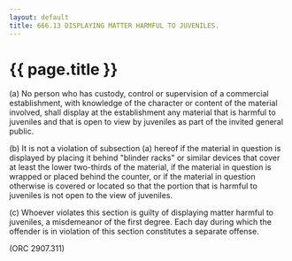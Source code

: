 ```yaml
---
layout: default 
title: 666.13 DISPLAYING MATTER HARMFUL TO JUVENILES.
---
```


{{ page.title }}
================

​(a) No person who has custody, control or supervision of a commercial
establishment, with knowledge of the character or content of the
material involved, shall display at the establishment any material that
is harmful to juveniles and that is open to view by juveniles as part of
the invited general public.

​(b) It is not a violation of subsection (a) hereof if the material in
question is displayed by placing it behind "blinder racks" or similar
devices that cover at least the lower two-thirds of the material, if the
material in question is wrapped or placed behind the counter, or if the
material in question otherwise is covered or located so that the portion
that is harmful to juveniles is not open to the view of juveniles.

​(c) Whoever violates this section is guilty of displaying matter
harmful to juveniles, a misdemeanor of the first degree. Each day during
which the offender is in violation of this section constitutes a
separate offense.

(ORC 2907.311)
